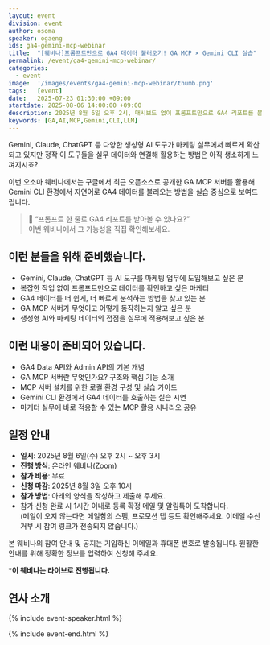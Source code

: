 ```yaml
---
layout: event
division: event
author: osoma
speaker: ogaeng
ids: ga4-gemini-mcp-webinar
title:  "[웨비나]프롬프트만으로 GA4 데이터 불러오기! GA MCP × Gemini CLI 실습"
permalink: /event/ga4-gemini-mcp-webinar/
categories:
  - event
image:  '/images/events/ga4-gemini-mcp-webinar/thumb.png'
tags:   [event]
date:   2025-07-23 01:30:00 +09:00
startdate: 2025-08-06 14:00:00 +09:00
description: 2025년 8월 6일 오후 2시, 대시보드 없이 프롬프트만으로 GA4 리포트를 불러오는 방법, GA MCP × Gemini CLI 실습으로 직접 배워보세요. 마케터를 위한 AI 데이터 분석 웨비나!
keywords: [GA,AI,MCP,Gemini,CLI,LLM]
---
```


Gemini, Claude, ChatGPT 등 다양한 생성형 AI 도구가 마케팅 실무에서 빠르게 확산되고 있지만 정작 이 도구들을 실무 데이터와 연결해 활용하는 방법은 아직 생소하게 느껴지시죠?

이번 오소마 웨비나에서는 구글에서 최근 오픈소스로 공개한 GA MCP 서버를 활용해 Gemini CLI 환경에서 자연어로 GA4 데이터를 불러오는 방법을 실습 중심으로 보여드립니다.

> 📌 “프롬프트 한 줄로 GA4 리포트를 받아볼 수 있나요?”<br>이번 웨비나에서 그 가능성을 직접 확인해보세요.

## 이런 분들을 위해 준비했습니다.

- Gemini, Claude, ChatGPT 등 AI 도구를 마케팅 업무에 도입해보고 싶은 분
- 복잡한 작업 없이 프롬프트만으로 데이터를 확인하고 싶은 마케터
- GA4 데이터를 더 쉽게, 더 빠르게 분석하는 방법을 찾고 있는 분
- GA MCP 서버가 무엇이고 어떻게 동작하는지 알고 싶은 분
- 생성형 AI와 마케팅 데이터의 접점을 실무에 적용해보고 싶은 분

## 이런 내용이 준비되어 있습니다.

- GA4 Data API와 Admin API의 기본 개념
- GA MCP 서버란 무엇인가요? 구조와 핵심 기능 소개
- MCP 서버 설치를 위한 로컬 환경 구성 및 실습 가이드
- Gemini CLI 환경에서 GA4 데이터를 호출하는 실습 시연
- 마케터 실무에 바로 적용할 수 있는 MCP 활용 시나리오 공유

## 일정 안내

- **일시**: 2025년 8월 6일(수) 오후 2시 ~ 오후 3시
- **진행 방식**: 온라인 웨비나(Zoom)
- **참가 비용**: 무료
- **신청 마감**: 2025년 8월 3일 오후 10시
- **참가 방법**: 아래의 양식을 작성하고 제출해 주세요.
- 참가 신청 완료 시 1시간 이내로 등록 확정 메일 및 알림톡이 도착합니다.<br>(메일이 오지 않는다면 메일함의 스팸, 프로모션 탭 등도 확인해주세요. 이메일 수신거부 시 참여 링크가 전송되지 않습니다.)

본 웨비나의 참여 안내 및 공지는 기입하신 이메일과 휴대폰 번호로 발송됩니다. 원활한 안내를 위해 정확한 정보를 입력하여 신청해 주세요.

***이 웨비나는 라이브로 진행됩니다.**


## 연사 소개

{% include event-speaker.html %}

{% include event-end.html %}